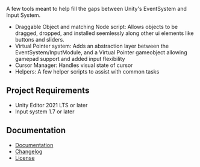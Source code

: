 A few tools meant to help fill the gaps between Unity's EventSystem and Input System.
- Draggable Object and matching Node script: Allows objects to be dragged, dropped, and installed seemlessly along other ui elements like buttons and sliders.
- Virtual Pointer system: Adds an abstraction layer between the EventSystem/InputModule, and a Virtual Pointer gameobject allowing gamepad support and added input flexibility
- Cursor Manager: Handles visual state of cursor
- Helpers: A few helper scripts to assist with common tasks


## Project Requirements
- Unity Editor 2021 LTS or later
- Input system 1.7 or later

## Documentation
- [Documentation](https://github.com/kenrampage/UGUI-Tools/wiki)
- [Changelog](./CHANGELOG.md)
- [License](./LICENSE.md)
